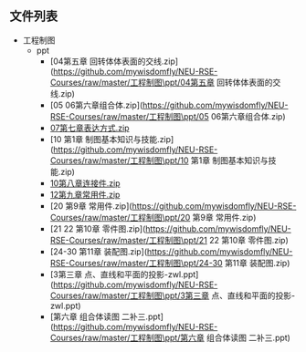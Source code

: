 

## 文件列表

- 工程制图
    - ppt
        - [04第五章  回转体体表面的交线.zip](https://github.com/mywisdomfly/NEU-RSE-Courses/raw/master/工程制图\ppt/04第五章  回转体体表面的交线.zip)
        - [05 06第六章组合体.zip](https://github.com/mywisdomfly/NEU-RSE-Courses/raw/master/工程制图\ppt/05 06第六章组合体.zip)
        - [07第七章表达方式.zip](https://github.com/mywisdomfly/NEU-RSE-Courses/raw/master/工程制图\ppt/07第七章表达方式.zip)
        - [10 第1章 制图基本知识与技能.zip](https://github.com/mywisdomfly/NEU-RSE-Courses/raw/master/工程制图\ppt/10 第1章 制图基本知识与技能.zip)
        - [10第八章连接件.zip](https://github.com/mywisdomfly/NEU-RSE-Courses/raw/master/工程制图\ppt/10第八章连接件.zip)
        - [12第九章常用件.zip](https://github.com/mywisdomfly/NEU-RSE-Courses/raw/master/工程制图\ppt/12第九章常用件.zip)
        - [20 第9章 常用件.zip](https://github.com/mywisdomfly/NEU-RSE-Courses/raw/master/工程制图\ppt/20 第9章 常用件.zip)
        - [21 22 第10章 零件图.zip](https://github.com/mywisdomfly/NEU-RSE-Courses/raw/master/工程制图\ppt/21 22 第10章 零件图.zip)
        - [24-30 第11章 装配图.zip](https://github.com/mywisdomfly/NEU-RSE-Courses/raw/master/工程制图\ppt/24-30 第11章 装配图.zip)
        - [3第三章  点、直线和平面的投影-zwl.ppt](https://github.com/mywisdomfly/NEU-RSE-Courses/raw/master/工程制图\ppt/3第三章  点、直线和平面的投影-zwl.ppt)
        - [第六章  组合体读图 二补三.ppt](https://github.com/mywisdomfly/NEU-RSE-Courses/raw/master/工程制图\ppt/第六章  组合体读图 二补三.ppt)
